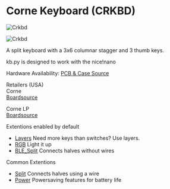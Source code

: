 # Corne Keyboard (CRKBD)

![Crkbd](https://boardsource.imgix.net/a90342e3-caa0-467c-bebd-d17f031d5210.jpg?raw=true)

![Crkbd](https://boardsource.imgix.net/9cbd31b7-3b37-42c6-919e-3be35a2578f6.jpg?raw=true)

A split keyboard with a 3x6 columnar stagger and 3 thumb keys.

kb.py is designed to work with the nice!nano

Hardware Availability: [PCB & Case Source](https://github.com/foostan/crkbd)  

Retailers (USA)  
Corne  
[Boardsource](https://boardsource.xyz/store/5ecc0f81eee64242946c988f)  

Corne LP  
[Boardsource](https://boardsource.xyz/store/5f2efc462902de7151495057)  

Extentions enabled by default  
- [Layers](https://github.com/KMKfw/kmk_firmware/tree/master/docs/layers.md) Need more keys than switches? Use layers.
- [RGB](https://github.com/KMKfw/kmk_firmware/tree/master/docs/rgb.md) Light it up
- [BLE_Split](https://github.com/KMKfw/kmk_firmware/tree/master/docs/split.md) Connects halves without wires

Common Extentions
- [Split](https://github.com/KMKfw/kmk_firmware/tree/master/docs/split.md) Connects halves using a wire
- [Power](https://github.com/KMKfw/kmk_firmware/tree/master/docs/power.md) Powersaving features for battery life
